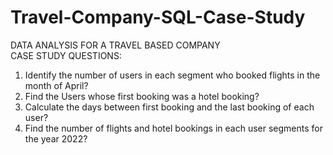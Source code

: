 # Travel-Company-SQL-Case-Study
DATA ANALYSIS FOR A TRAVEL BASED COMPANY <br>
CASE STUDY QUESTIONS:
1. Identify the number of users in each segment who booked flights in the month of April?
2. Find the Users whose first booking was a hotel booking?
3. Calculate the days between first booking and the last booking of each user?
4. Find the number of flights and hotel bookings in each user segments for the year 2022?
